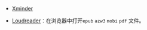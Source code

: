 - [Xminder](https://xiaojuzi.fun/Xminder/edit.html)

- [Loudreader](https://www.loudreader.com/)：在浏览器中打开`epub` `azw3` `mobi` `pdf` 文件。